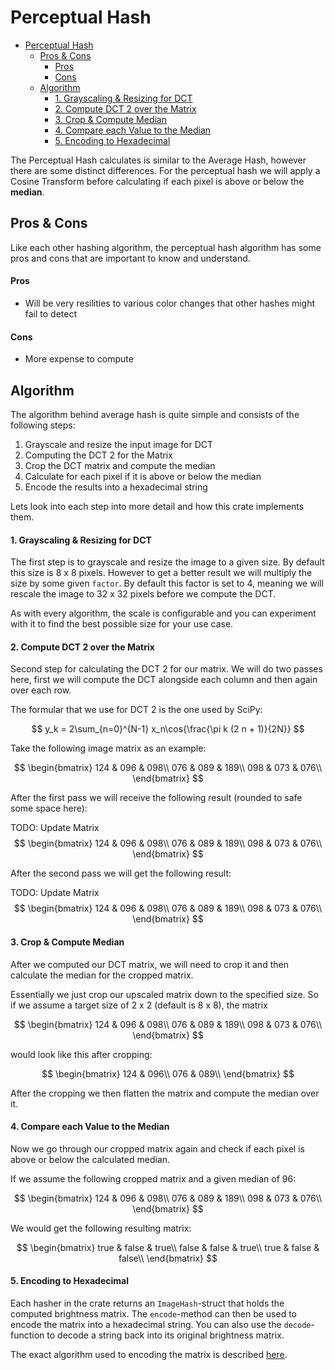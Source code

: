 # Perceptual Hash

- [Perceptual Hash](#perceptual-hash)
  - [Pros \& Cons](#pros--cons)
      - [Pros](#pros)
      - [Cons](#cons)
  - [Algorithm](#algorithm)
      - [1. Grayscaling \& Resizing for DCT](#1-grayscaling--resizing-for-dct)
      - [2. Compute DCT 2 over the Matrix](#2-compute-dct-2-over-the-matrix)
      - [3. Crop \& Compute Median](#3-crop--compute-median)
      - [4. Compare each Value to the Median](#4-compare-each-value-to-the-median)
      - [5. Encoding to Hexadecimal](#5-encoding-to-hexadecimal)

The Perceptual Hash calculates is similar to the Average Hash, however there are some distinct differences. For the perceptual hash we will apply a Cosine Transform before calculating if each pixel is above or below the **median**.

## Pros & Cons

Like each other hashing algorithm, the perceptual hash algorithm has some pros and cons that are important to know and understand.

#### Pros

* Will be very resilities to various color changes that other hashes might fail to detect

#### Cons

* More expense to compute


## Algorithm

The algorithm behind average hash is quite simple and consists of the following steps:

1. Grayscale and resize the input image for DCT
2. Computing the DCT 2 for the Matrix
3. Crop the DCT matrix and compute the median
4. Calculate for each pixel if it is above or below the median
5. Encode the results into a hexadecimal string

Lets look into each step into more detail and how this crate implements them.

#### 1. Grayscaling & Resizing for DCT

The first step is to grayscale and resize the image to a given size. By default this size is 8 x 8 pixels. However to get a better result we will multiply the size by some given `factor`. By default this factor is set to 4, meaning we will rescale the image to 32 x 32 pixels before we compute the DCT.

As with every algorithm, the scale is configurable and you can experiment with it to find the best possible size for your use case.

#### 2. Compute DCT 2 over the Matrix

Second step for calculating the DCT 2 for our matrix. We will do two passes here, first we will compute the DCT alongside each column and then again over each row.

The formular that we use for DCT 2 is the one used by SciPy:

$$
y_k = 2\sum_{n=0}^{N-1} x_n\cos{\frac{\pi k (2 n + 1)}{2N}}
$$

Take the following image matrix as an example:

$$
\begin{bmatrix}
124 & 096 & 098\\
076 & 089 & 189\\
098 & 073 & 076\\
\end{bmatrix}
$$

After the first pass we will receive the following result (rounded to safe some space here):

TODO: Update Matrix
$$
\begin{bmatrix}
124 & 096 & 098\\
076 & 089 & 189\\
098 & 073 & 076\\
\end{bmatrix}
$$

After the second pass we will get the following result:

TODO: Update Matrix
$$
\begin{bmatrix}
124 & 096 & 098\\
076 & 089 & 189\\
098 & 073 & 076\\
\end{bmatrix}
$$

#### 3. Crop & Compute Median

After we computed our DCT matrix, we will need to crop it and then calculate the median for the cropped matrix.

Essentially we just crop our upscaled matrix down to the specified size. So if we assume a target size of 2 x 2 (default is 8 x 8), the matrix

$$
\begin{bmatrix}
124 & 096 & 098\\
076 & 089 & 189\\
098 & 073 & 076\\
\end{bmatrix}
$$

would look like this after cropping:

$$
\begin{bmatrix}
124 & 096\\
076 & 089\\
\end{bmatrix}
$$

After the cropping we then flatten the matrix and compute the median over it.

#### 4. Compare each Value to the Median

Now we go through our cropped matrix again and check if each pixel is above or below the calculated median.

If we assume the following cropped matrix and a given median of $96$:

$$
\begin{bmatrix}
124 & 096 & 098\\
076 & 089 & 189\\
098 & 073 & 076\\
\end{bmatrix}
$$

We would get the following resulting matrix:

$$
\begin{bmatrix}
true & false & true\\
false & false & true\\
true & false & false\\
\end{bmatrix}
$$

#### 5. Encoding to Hexadecimal

Each hasher in the crate returns an `ImageHash`-struct that holds the computed brightness matrix. The `encode`-method can then be used to encode the matrix into a hexadecimal string. You can also use the `decode`-function to decode a string back into its original brightness matrix.

The exact algorithm used to encoding the matrix is described [here](./encoding.md).